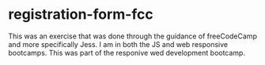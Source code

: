 # registration-form-fcc
This was an exercise that was done through the guidance of freeCodeCamp and more specifically Jess. 
I am in both the JS and web responsive bootcamps. 
This was part of the responive wed development bootcamp.

